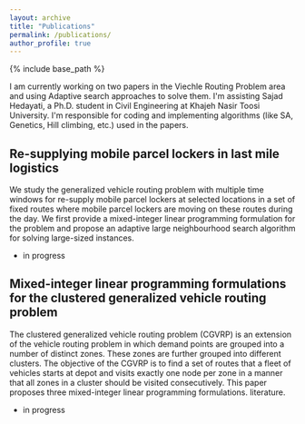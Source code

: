 ```yaml
---
layout: archive
title: "Publications"
permalink: /publications/
author_profile: true
---
```


{% include base_path %}

I am currently working on two papers in the Viechle Routing Problem area and using Adaptive search approaches to solve them. I'm assisting Sajad Hedayati, a Ph.D. student in Civil Engineering at Khajeh Nasir Toosi University. I'm responsible for coding and implementing algorithms (like SA, Genetics, Hill climbing, etc.) used in the papers.

Re-supplying mobile parcel lockers in last mile logistics
----
We study the generalized vehicle routing problem with multiple time windows for re-supply mobile parcel lockers at selected locations in a set of fixed routes where mobile parcel lockers are moving on these routes during the day. We first provide a mixed-integer linear programming formulation for the problem and propose an adaptive large neighbourhood search algorithm for solving large-sized instances.
* in progress

Mixed-integer linear programming formulations for the clustered generalized vehicle routing problem
----
The clustered generalized vehicle routing problem (CGVRP) is an extension of the vehicle routing problem in which demand points are grouped into a number of distinct zones. These zones are further grouped into different clusters. The objective of the CGVRP is to find a set of routes that a fleet of vehicles starts at depot and visits exactly one node per zone in a manner that all zones in a cluster should be visited consecutively. This paper proposes three mixed-integer linear programming formulations. literature.
* in progress
